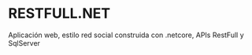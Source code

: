 # RESTFULL.NET
Aplicación web, estilo red social construida con .netcore, APIs RestFull y SqlServer
